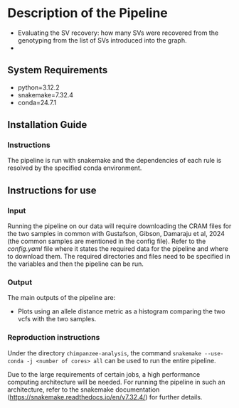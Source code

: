 # Description of the Pipeline

- Evaluating the SV recovery: how many SVs were recovered from the genotyping from the list of SVs introduced into the graph.
- 

## System Requirements

- python=3.12.2
- snakemake=7.32.4
- conda=24.7.1

## Installation Guide

### Instructions

The pipeline is run with snakemake and the dependencies of each rule is resolved by the specified conda environment.

## Instructions for use

### Input

Running the pipeline on our data will require downloading the CRAM files for the two samples in common with Gustafson, Gibson, Damaraju et al, 2024 (the common samples are mentioned in the config file). Refer to the *config.yaml* file where it states the required data for the pipeline and where to download them. The required directories and files need to be specified in the variables and then the pipeline can be run.

### Output

The main outputs of the pipeline are:

- Plots using an allele distance metric as a histogram comparing the two vcfs with the two samples.

### Reproduction instructions

Under the directory `chimpanzee-analysis`, the command `snakemake --use-conda -j <number of cores> all` can be used to run the entire pipeline.

Due to the large requirements of certain jobs, a high performance computing architecture will be needed. For running the pipeline in such an architecture, refer to the snakemake documentation (https://snakemake.readthedocs.io/en/v7.32.4/) for further details.